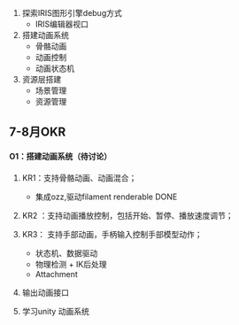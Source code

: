 1. 探索IRIS图形引擎debug方式
   - IRIS编辑器视口
2. 搭建动画系统
   - 骨骼动画
   - 动画控制
   - 动画状态机
3. 资源层搭建
   - 场景管理
   - 资源管理

## 7-8月OKR 

#### O1：搭建动画系统（待讨论）

1. KR1：支持骨骼动画、动画混合；
   - 集成ozz,驱动filament renderable DONE
2. KR2 ：支持动画播放控制，包括开始、暂停、播放速度调节；
3. KR3： 支持手部动画，手柄输入控制手部模型动作；
   - 状态机、数据驱动
   - 物理检测 + IK后处理
   - Attachment

4. 输出动画接口

5. 学习unity 动画系统

